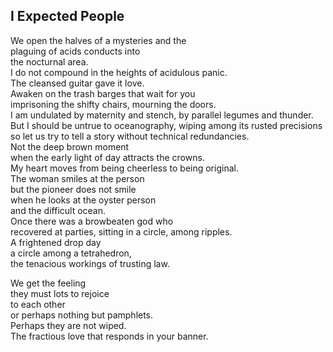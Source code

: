 I Expected People
-----------------
We open the halves of a mysteries and the  
plaguing of acids conducts into  
the nocturnal area.  
I do not compound in the heights of acidulous panic.  
The cleansed guitar gave it love.  
Awaken on the trash barges that wait for you  
imprisoning the shifty chairs, mourning the doors.  
I am undulated by maternity and stench, by parallel legumes and thunder.  
But I should be untrue to oceanography, wiping among its rusted precisions  
so let us try to tell a story without technical redundancies.  
Not the deep brown moment  
when the early light of day attracts the crowns.  
My heart moves from being cheerless to being original.  
The woman smiles at the person  
but the pioneer does not smile  
when he looks at the oyster person  
and the difficult ocean.  
Once there was a browbeaten god who  
recovered at parties, sitting in a circle, among ripples.  
A frightened drop day  
a circle among a tetrahedron,  
the tenacious workings of trusting law.  
  
We get the feeling  
they must lots to rejoice  
to each other  
or perhaps nothing but pamphlets.  
Perhaps they are not wiped.  
The fractious love that responds in your banner.  
